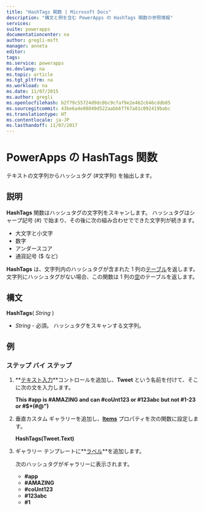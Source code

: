 ```yaml
---
title: "HashTags 関数 | Microsoft Docs"
description: "構文と例を含む PowerApps の HashTags 関数の参照情報"
services: 
suite: powerapps
documentationcenter: na
author: gregli-msft
manager: anneta
editor: 
tags: 
ms.service: powerapps
ms.devlang: na
ms.topic: article
ms.tgt_pltfrm: na
ms.workload: na
ms.date: 11/07/2015
ms.author: gregli
ms.openlocfilehash: b2f79c55724d9dc0bc9cfaf9e2e462c646cddb85
ms.sourcegitcommit: 43be6a4e08849d522aabb6f767a81c092419babc
ms.translationtype: HT
ms.contentlocale: ja-JP
ms.lasthandoff: 11/07/2017
---
```

# <a name="hashtags-function-in-powerapps"></a>PowerApps の HashTags 関数
テキストの文字列からハッシュタグ (#文字列) を抽出します。

## <a name="description"></a>説明
**HashTags** 関数はハッシュタグの文字列をスキャンします。 ハッシュタグはシャープ記号 (#) で始まり、その後に次の組み合わせでできた文字列が続きます。

* 大文字と小文字
* 数字
* アンダースコア
* 通貨記号 ($ など)

**HashTags** は、文字列内のハッシュタグが含まれた 1 列の[テーブル](../working-with-tables.md)を返します。  文字列にハッシュタグがない場合、この関数は 1 列の[空](function-isblank-isempty.md)のテーブルを返します。

## <a name="syntax"></a>構文
**HashTags**( *String* )

* *String* - 必須。  ハッシュタグをスキャンする文字列。

## <a name="examples"></a>例
### <a name="step-by-step"></a>ステップ バイ ステップ
1. **[テキスト入力](../controls/control-text-input.md)**コントロールを追加し、**Tweet** という名前を付けて、そこに次の文を入力します。
   
    **This #app is #AMAZING and can #coUnt123 or #123abc but not #1-23 or #$\*(#@")**
2. 垂直カスタム ギャラリーを追加し、**[Items](../controls/properties-core.md)** プロパティを次の関数に設定します。
   
    **HashTags(Tweet.Text)**
3. ギャラリー テンプレートに**[ラベル](../controls/control-text-box.md)**を追加します。
   
    次のハッシュタグがギャラリーに表示されます。
   
   * **\#app**
   * **\#AMAZING**
   * **\#coUnt123**
   * **\#123abc**
   * **\#1**

